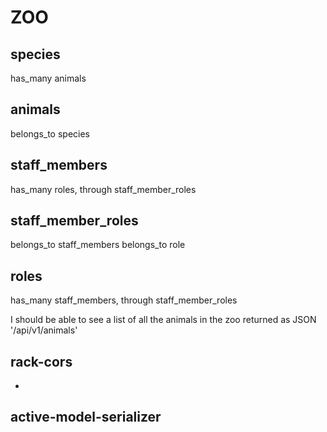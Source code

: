 # ZOO

## species
has_many animals

## animals
belongs_to species

## staff_members
 has_many roles, through staff_member_roles

## staff_member_roles
belongs_to staff_members
belongs_to role

## roles
has_many staff_members, through staff_member_roles

I should be able to see a list of all the animals in the zoo returned as JSON
'/api/v1/animals'


## rack-cors

+

## active-model-serializer
